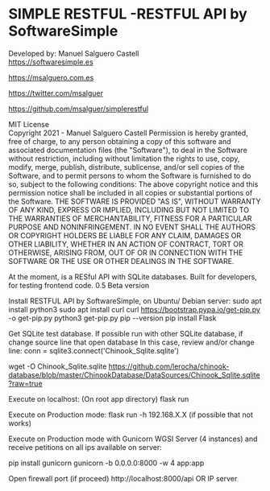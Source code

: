 
# SIMPLE RESTFUL -RESTFUL API by SoftwareSimple         
Developed by: Manuel Salguero Castell  
https://softwaresimple.es

https://msalguero.com.es

https://twitter.com/msalguer        

https://github.com/msalguer/simplerestful 

MIT License                                 
Copyright 2021 - Manuel Salguero Castell
Permission is hereby granted, free of charge, to any person obtaining a copy of this software and associated documentation files (the "Software"), to deal in the Software without restriction, including without limitation the rights to use, copy, modify, merge, publish, distribute, sublicense, and/or sell copies of the Software, and to permit persons to whom the Software is furnished to do so, subject to the following conditions:
The above copyright notice and this permission notice shall be included in all copies or substantial portions of the Software.
THE SOFTWARE IS PROVIDED "AS IS", WITHOUT WARRANTY OF ANY KIND, EXPRESS OR IMPLIED, INCLUDING BUT NOT LIMITED TO THE WARRANTIES OF MERCHANTABILITY, FITNESS FOR A PARTICULAR PURPOSE AND NONINFRINGEMENT. IN NO EVENT SHALL THE AUTHORS OR COPYRIGHT HOLDERS BE LIABLE FOR ANY CLAIM, DAMAGES OR OTHER LIABILITY, WHETHER IN AN ACTION OF CONTRACT, TORT OR OTHERWISE, ARISING FROM, OUT OF OR IN CONNECTION WITH THE SOFTWARE OR THE USE OR OTHER DEALINGS IN THE SOFTWARE.

At the moment, is a RESful API with SQLite databases. Built for developers, for testing frontend code.
0.5 Beta version

Install RESTFUL API by SoftwareSimple, on Ubuntu/ Debian server:
sudo apt install python3
sudo apt install curl
curl https://bootstrap.pypa.io/get-pip.py -o get-pip.py
python3 get-pip.py
pip --version
pip install Flask

Get SQLite test database.
If possible run with other SQLite database, if change source line that open database
In this case, review and/or change line: conn = sqlite3.connect('Chinook_Sqlite.sqlite')

wget -O Chinook_Sqlite.sqlite https://github.com/lerocha/chinook-database/blob/master/ChinookDatabase/DataSources/Chinook_Sqlite.sqlite?raw=true

Execute on localhost:
(On root app directory)
flask run

Execute on Production mode:
flask run -h 192.168.X.X (if possible that not works)

Execute on Production mode with Gunicorn WGSI Server (4 instances) and receive petitions on all ips available on server:

pip install gunicorn
gunicorn -b 0.0.0.0:8000 -w 4 app:app

Open firewall port (if proceed)
http://localhost:8000/api OR IP server
